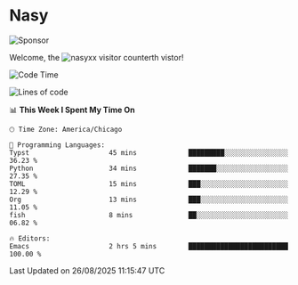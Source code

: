 # Nasy

<!--
<p align="center">
<img height="200" src="https://github-readme-stats.vercel.app/api?username=nasyxx&count_private=true&show_icons=true&theme=dracula&include_all_commits=true"/>
<img height="200" src="https://github-readme-stats.vercel.app/api/top-langs/?username=nasyxx&theme=dracula&hide=html,jupyter+notebook&count_private=true&show_icons=true"/>
</p>

  
----------------
-->

![Sponsor](https://img.shields.io/static/v1.svg?label=Sponsor&message=%E2%9D%A4&logo=GitHub&style=flat&color=pink)
 
Welcome, the ![nasyxx visitor counter](https://count.getloli.com/get/@nasyxx?theme=rule34)th vistor!
 
<!--START_SECTION:waka-->
![Code Time](http://img.shields.io/badge/Code%20Time-4%2C752%20hrs%2053%20mins-blue)

![Lines of code](https://img.shields.io/badge/From%20Hello%20World%20I%27ve%20Written-6.3%20million%20lines%20of%20code-blue)

📊 **This Week I Spent My Time On** 

```text
🕑︎ Time Zone: America/Chicago

💬 Programming Languages: 
Typst                    45 mins             █████████░░░░░░░░░░░░░░░░   36.23 % 
Python                   34 mins             ███████░░░░░░░░░░░░░░░░░░   27.35 % 
TOML                     15 mins             ███░░░░░░░░░░░░░░░░░░░░░░   12.29 % 
Org                      13 mins             ███░░░░░░░░░░░░░░░░░░░░░░   11.05 % 
fish                     8 mins              ██░░░░░░░░░░░░░░░░░░░░░░░   06.82 % 

🔥 Editors: 
Emacs                    2 hrs 5 mins        █████████████████████████   100.00 % 
```


 Last Updated on 26/08/2025 11:15:47 UTC
<!--END_SECTION:waka-->

<!-- ![visitors](https://visitor-badge.laobi.icu/badge?page_id=nasyxx.nasyxx) -->
